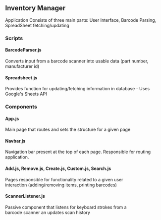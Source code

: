 ## Inventory Manager

Application Consists of three main parts: User Interface, Barcode Parsing, SpreadSheet fetching/updating

### Scripts

#### BarcodeParser.js

Converts input from a barcode scanner into usable data (part number, manufacturer id)

#### Spreadsheet.js

Provides function for updating/fetching information in database
	- Uses Google's Sheets API

### Components

#### App.js

Main page that routes and sets the structure for a given page

#### Navbar.js

Navigation bar present at the top of each page. Responsible for routing application.

#### Add.js, Remove.js, Create.js, Custom.js, Search.js

Pages responsible for functionality related to a given user  
interaction (adding/removing items, printing barcodes)

#### ScannerListener.js

Passive component that listens for keyboard strokes from a  
barcode scanner an updates scan history




